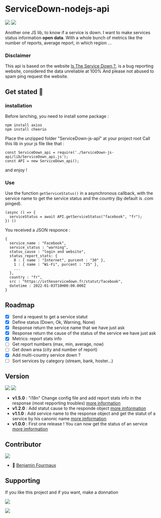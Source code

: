 # ServiceDown-nodejs-api
[![](https://badgen.net/badge/Node.JS/%3E%3D%2010.16.0/green)]()
[![](https://badgen.net/badge/Down/detector/red)]()

Another one JS lib, to know if a service is down.
I want to make services status information **open data**.
With a whole bunch of metrics like the number of reports, average report, in which region ...

### Disclaimer
This api is based on the website [Is The Service Down ?](https://istheservicedown.com/), is a bug reporting website, considered the data unreliable at 100%
And please not abused to spam ping request the website.

## Get stated :rocket:
### installation
Before lanching, you need to install some package :
```
npm install axios
npm install cheerio
```
Place the unzipped folder "ServiceDown-js-apî" at your project root
Call this lib in your js file like that :
```
const ServiceDown_api = require('./ServiceDown-js-api/lib/ServiceDown_api.js');
const API = new ServiceDown_api();
```
and enjoy !

### Use
Use the function ``getServiceStatus()`` in a asynchronous callback, with the service name to get the service status and the country (by default is .com pinged). 
```
(async () => {
  serviceStatus = await API.getServiceStatus("facebook", "fr");
}) ()
```
You received a JSON responce :
```
{
  service_name : "Facebook",
  service_status : "warning",
  status_cause : "login and website",
  status_report_stats: {
    0 : { name : "Internet", purcent : "30" },
    1 : { name : "Wi-Fi", purcent : "25" },
    ...
  },
  country : "fr",
  src : "https://istheservicedown.fr/statut/facebook",
  datetime : 2022-01-03T10H00:00.000Z
}
```

## Roadmap
- [x] Send a request to get a service statut
- [x] Define status (Down, Ok, Warning, None)
- [x] Response return the service name that we have just ask
- [x] Response return the cause of the status of the service we have just ask 
- [x] Metrics: report stats info
- [ ] Get report numbers (max, min, average, now)
- [ ] Get down area (city and number of report)
- [x] Add multi-country service down ?
- [ ] Sort services by category (stream, bank, hoster...)

## Version
[![](https://badgen.net/github/tag/BenjaminFourmaux/ServiceDown-js-api?cache=600)](https://github.com/BenjaminFourmaux/ServiceDown-js-api/tags) [![](https://badgen.net/github/release/BenjaminFourmaux/ServiceDown-js-api?cache=600)](https://github.com/BenjaminFourmaux/ServiceDown-js-api/releases)

- **v1.5.0** : "i18n" Change config file and add report stats info in the response (most repporting troubles) [more information](CHANGELOG.md#one-v150)
- **v1.2.0** : Add statut cause to the responde object [more imformation](CHANGELOG.md#one-v120)
- **v1.1.0** : Add service name to the response object and get the statut of a service by his canonic name [more imformation](CHANGELOG.md#one-v110)
- **v1.0.0** : First one release ! You can now get the status of an service [more imformation](CHANGELOG.md#one-v100)

## Contributor
[![](https://badgen.net/github/contributors/BenjaminFourmaux/ServiceDown-js-api)](https://github.com/BenjaminFourmaux/ServiceDown-js-api/graphs/contributors)
- :crown: [Benjamin Fourmaux](https://github.com/BenjaminFourmaux)

## Supporting
If you like this project and if you want, make a donnation

[![](https://img.shields.io/badge/PayPal-00457C?style=for-the-badge&logo=paypal&logoColor=white)](https://streamlabs.com/techben-googlefanfr)




[![](http://ForTheBadge.com/images/badges/built-with-love.svg)]()
